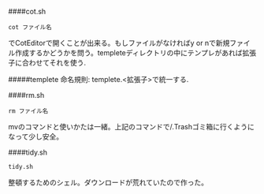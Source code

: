####cot.sh

```
cot ファイル名
```

でCotEditorで開くことが出来る。もしファイルがなければy or nで新規ファイル作成するかどうかを問う。templeteディレクトリの中にテンプレがあれば拡張子に合わせてそれを使う.

#####templete
命名規則:
	templete.<拡張子>で統一する.

####rm.sh

```
rm ファイル名
```
mvのコマンドと使いかたは一緒。上記のコマンドで/.Trashゴミ箱に行くようになって少し安全。

####tidy.sh

```
tidy.sh
```

整頓するためのシェル。ダウンロードが荒れていたので作った。